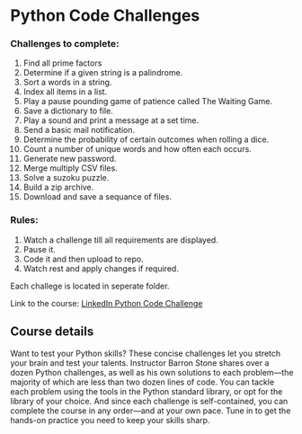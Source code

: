 # Python Code Challenges

### Challenges to complete:

  1. Find all prime factors
  2. Determine if a given string is a palindrome.
  3. Sort a words in a string.
  4. Index all items in a list.
  5. Play a pause pounding game of patience called The Waiting Game.
  6. Save a dictionary to file.
  7. Play a sound and print a message at a set time.
  8. Send a basic mail notification.
  9. Determine the probability of certain outcomes when rolling a dice.
  10. Count a number of unique words and how often each occurs.
  11. Generate new password.
  12. Merge multiply CSV files.
  13. Solve a suzoku puzzle.
  14. Build a zip archive.
  15. Download and save a sequance of files.

### Rules:

  1. Watch a challenge till all requirements are displayed.
  2. Pause it.
  3. Code it and then upload to repo.
  4. Watch rest and apply changes if required.

Each challege is located in seperate folder.

Link to the course: <a taget="_blank" title="hello" href="https://www.linkedin.com/learning/python-code-challenges/put-your-python-skills-to-the-test">LinkedIn Python Code Challenge</a>

## Course details

Want to test your Python skills? These concise challenges let you stretch your brain and test your talents. 
Instructor Barron Stone shares over a dozen Python challenges, as well as his own solutions to each problem—the majority of which are less than two dozen lines of code. 
You can tackle each problem using the tools in the Python standard library, or opt for the library of your choice. 
And since each challenge is self-contained, you can complete the course in any order—and at your own pace. 
Tune in to get the hands-on practice you need to keep your skills sharp.
